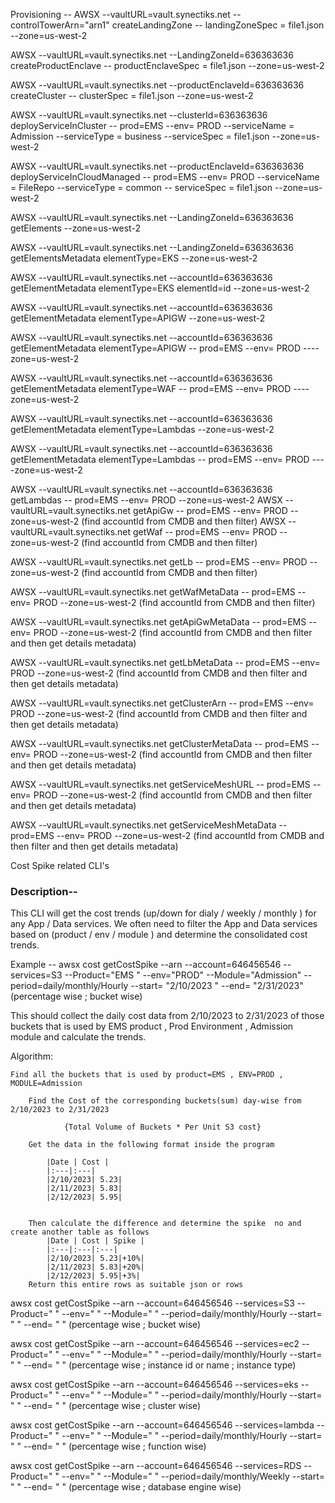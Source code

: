 Provisioning --
AWSX --vaultURL=vault.synectiks.net --controlTowerArn="arn1" createLandingZone  -- landingZoneSpec = file1.json --zone=us-west-2

AWSX --vaultURL=vault.synectiks.net --LandingZoneId=636363636 createProductEnclave  -- productEnclaveSpec = file1.json --zone=us-west-2

AWSX --vaultURL=vault.synectiks.net --productEnclaveId=636363636 createCluster  -- clusterSpec = file1.json --zone=us-west-2

AWSX --vaultURL=vault.synectiks.net --clusterId=636363636 deployServiceInCluster  -- prod=EMS --env= PROD --serviceName = Admission 
--serviceType = business --serviceSpec = file1.json --zone=us-west-2

AWSX --vaultURL=vault.synectiks.net --productEnclaveId=636363636 deployServiceInCloudManaged  -- prod=EMS --env= PROD --serviceName = FileRepo --serviceType = common -- serviceSpec = file1.json --zone=us-west-2


AWSX --vaultURL=vault.synectiks.net --LandingZoneId=636363636  getElements  --zone=us-west-2

AWSX --vaultURL=vault.synectiks.net --LandingZoneId=636363636  getElementsMetadata  elementType=EKS  --zone=us-west-2

AWSX --vaultURL=vault.synectiks.net --accountId=636363636  getElementMetadata  elementType=EKS  elementId=id --zone=us-west-2

AWSX --vaultURL=vault.synectiks.net --accountId=636363636  getElementMetadata  elementType=APIGW --zone=us-west-2

AWSX --vaultURL=vault.synectiks.net --accountId=636363636  getElementMetadata  elementType=APIGW -- prod=EMS --env= PROD ----zone=us-west-2

AWSX --vaultURL=vault.synectiks.net --accountId=636363636  getElementMetadata  elementType=WAF -- prod=EMS --env= PROD ----zone=us-west-2

AWSX --vaultURL=vault.synectiks.net --accountId=636363636  getElementMetadata  elementType=Lambdas --zone=us-west-2

AWSX --vaultURL=vault.synectiks.net --accountId=636363636  getElementMetadata  elementType=Lambdas -- prod=EMS --env= PROD ----zone=us-west-2



AWSX --vaultURL=vault.synectiks.net --accountId=636363636  getLambdas -- prod=EMS --env= PROD --zone=us-west-2
AWSX --vaultURL=vault.synectiks.net getApiGw -- prod=EMS --env= PROD --zone=us-west-2 (find accountId from CMDB and then filter)
AWSX --vaultURL=vault.synectiks.net getWaf -- prod=EMS --env= PROD --zone=us-west-2 (find accountId from CMDB and then filter)

AWSX --vaultURL=vault.synectiks.net getLb -- prod=EMS --env= PROD --zone=us-west-2 (find accountId from CMDB and then filter)

AWSX --vaultURL=vault.synectiks.net getWafMetaData -- prod=EMS --env= PROD --zone=us-west-2 (find accountId from CMDB and then filter)

AWSX --vaultURL=vault.synectiks.net getApiGwMetaData -- prod=EMS --env= PROD --zone=us-west-2 (find accountId from CMDB and then filter and then get details metadata)

AWSX --vaultURL=vault.synectiks.net getLbMetaData -- prod=EMS --env= PROD --zone=us-west-2 (find accountId from CMDB and then filter and then get details metadata)

AWSX --vaultURL=vault.synectiks.net getClusterArn -- prod=EMS --env= PROD --zone=us-west-2 (find accountId from CMDB and then filter and then get details metadata)

AWSX --vaultURL=vault.synectiks.net getClusterMetaData -- prod=EMS --env= PROD --zone=us-west-2 (find accountId from CMDB and then filter and then get details metadata)

AWSX --vaultURL=vault.synectiks.net getServiceMeshURL -- prod=EMS --env= PROD --zone=us-west-2 (find accountId from CMDB and then filter and then get details metadata)

AWSX --vaultURL=vault.synectiks.net getServiceMeshMetaData -- prod=EMS --env= PROD --zone=us-west-2 (find accountId from CMDB and then filter and then get details metadata)


Cost Spike related CLI's

### Description--
This CLI will get the cost trends (up/down  for dialy / weekly / monthly ) for any App / Data services. We often need to filter the App and Data services based on (product / env / module ) and determine the consolidated cost trends.

Example -- 
    awsx cost getCostSpike --arn --account=646456546 --services=S3 --Product="EMS " --env="PROD" --Module="Admission" --period=daily/monthly/Hourly --start= "2/10/2023 " --end= "2/31/2023" (percentage wise ; bucket wise)

This should collect the daily cost data from 2/10/2023 to 2/31/2023 of those buckets that is used by EMS product , Prod Environment , Admission module and calculate the trends.

Algorithm:
    
    Find all the buckets that is used by product=EMS , ENV=PROD , MODULE=Admission

        Find the Cost of the corresponding buckets(sum) day-wise from 2/10/2023 to 2/31/2023

                {Total Volume of Buckets * Per Unit S3 cost}

        Get the data in the following format inside the program

            |Date | Cost | 
            |:---|:---|           
            |2/10/2023| 5.23|
            |2/11/2023| 5.83|   
            |2/12/2023| 5.95|


        Then calculate the difference and determine the spike  no and create another table as follows
            |Date | Cost | Spike | 
            |:---|:---|:---|
            |2/10/2023| 5.23|+10%|
            |2/11/2023| 5.83|+20%|   
            |2/12/2023| 5.95|+3%|
        Return this entire rows as suitable json or rows 

    
awsx cost getCostSpike --arn --account=646456546 --services=S3 --Product=" " --env=" " --Module=" " --period=daily/monthly/Hourly --start= " " --end= " " (percentage wise ; bucket wise)




awsx cost getCostSpike --arn --account=646456546 --services=ec2 --Product=" " --env=" " --Module=" " --period=daily/monthly/Hourly --start= " " --end= " " (percentage wise ; instance id or name ; instance type)


awsx cost getCostSpike --arn --account=646456546 --services=eks --Product=" " --env=" " --Module=" " --period=daily/monthly/Hourly --start= " " --end= " " (percentage wise ; cluster wise)


awsx cost getCostSpike --arn --account=646456546 --services=lambda --Product=" " --env=" " --Module=" " --period=daily/monthly/Hourly --start= " " --end= " " (percentage wise ; function wise)


awsx cost getCostSpike --arn --account=646456546 --services=RDS --Product=" " --env=" " --Module=" " --period=daily/monthly/Weekly --start= " " --end= " " (percentage wise ; database engine wise)


